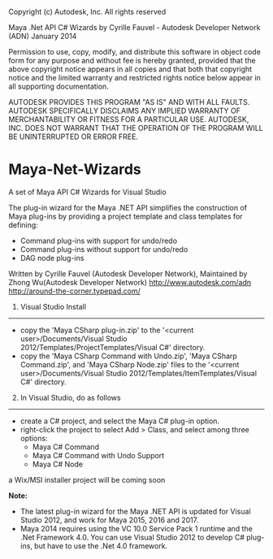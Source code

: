 Copyright (c) Autodesk, Inc. All rights reserved 

Maya .Net API C# Wizards
by Cyrille Fauvel - Autodesk Developer Network (ADN)
January 2014

Permission to use, copy, modify, and distribute this software in
object code form for any purpose and without fee is hereby granted, 
provided that the above copyright notice appears in all copies and 
that both that copyright notice and the limited warranty and
restricted rights notice below appear in all supporting 
documentation.

AUTODESK PROVIDES THIS PROGRAM "AS IS" AND WITH ALL FAULTS. 
AUTODESK SPECIFICALLY DISCLAIMS ANY IMPLIED WARRANTY OF
MERCHANTABILITY OR FITNESS FOR A PARTICULAR USE.  AUTODESK, INC. 
DOES NOT WARRANT THAT THE OPERATION OF THE PROGRAM WILL BE
UNINTERRUPTED OR ERROR FREE.
 
 Maya-Net-Wizards
================

A set of Maya API C# Wizards for Visual Studio

The plug-in wizard for the Maya .NET API simplifies the construction of Maya plug-ins by providing a project template and class templates for defining: 
- Command plug-ins with support for undo/redo  
- Command plug-ins without support for undo/redo  
- DAG node plug-ins  


Written by Cyrille Fauvel (Autodesk Developer Network),
Maintained by Zhong Wu(Autodesk Developer Network)
http://www.autodesk.com/adn  
http://around-the-corner.typepad.com/  


1) Visual Studio Install
------------------------
- copy the 'Maya CSharp plug-in.zip' to the 
'&lt;current user&gt;/Documents/Visual Studio 2012/Templates/ProjectTemplates/Visual C#' directory.  
- copy the 'Maya CSharp Command with Undo.zip', 'Maya CSharp Command.zip', and 'Maya CSharp Node.zip' files 
to the '&lt;current user&gt;/Documents/Visual Studio 2012/Templates/ItemTemplates/Visual C#' directory.  

2) In Visual Studio, do as follows
----------------------------------
- create a C# project, and select the Maya C# plug-in option.  
- right-click the project to select Add > Class, and select among three options: 
  - Maya C# Command  
  - Maya C# Command with Undo Support  
  - Maya C# Node  

a Wix/MSI installer project will be coming soon

<b>Note:</b> 
- The latest plug-in wizard for the Maya .NET API is updated for Visual Studio 2012, and work for Maya 2015, 2016 and 2017. 
- Maya 2014 requires using the VC 10.0 Service Pack 1 runtime and the .Net Framework 4.0. You can use Visual Studio 2012 to develop C# plug-ins, but have to use the .Net 4.0 framework.
